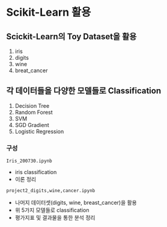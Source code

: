 # Scikit-Learn 활용

## Scickit-Learn의 Toy Dataset을 활용

1. iris
2. digits
3. wine
4. breat_cancer

## 각 데이터들을 다양한 모델들로 Classification

1. Decision Tree
2. Random Forest
3. SVM
4. SGD Gradient
5. Logistic Regression

### 구성

```Iris_200730.ipynb``` 

- iris classification
- 이론 정리

```project2_digits,wine,cancer.ipynb```

- 나머지 데이터셋(digits, wine, breast_cancer)을 활용
- 위 5가지 모델들로 classification
- 평가지표 및 결과물을 통한 분석 정리